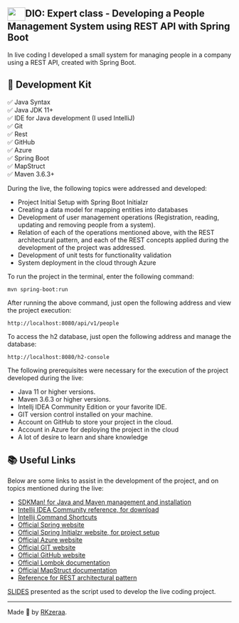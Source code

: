 ##
<h2><img  align="center" height="30" width="40" src="https://cdn.jsdelivr.net/gh/devicons/devicon/icons/java/java-original-wordmark.svg" />DIO: Expert class - Developing a People Management System using REST API with Spring Boot</h2>

In live coding I developed a small system for managing people in a company using a REST API, created with Spring Boot.

<h2>🛑 Development Kit </h2>
<p>
✅ Java Syntax<br>
✅ Java JDK 11+<br>
✅ IDE for Java development (I used IntelliJ)<br>
✅ Git<br>
✅ Rest<br>
✅ GitHub<br>
✅ Azure<br>
✅ Spring Boot<br>
✅ MapStruct<br>
✅ Maven 3.6.3+<br>
</p>

During the live, the following topics were addressed and developed:

* Project Initial Setup with Spring Boot Initialzr
* Creating a data model for mapping entities into databases
* Development of user management operations (Registration, reading, updating and removing people from a system).
* Relation of each of the operations mentioned above, with the REST architectural pattern, and each of the REST concepts applied during the development of the project was addressed.
* Development of unit tests for functionality validation
* System deployment in the cloud through Azure

To run the project in the terminal, enter the following command:

```shell script
mvn spring-boot:run 
```

After running the above command, just open the following address and view the project execution:

```
http://localhost:8080/api/v1/people
```

To access the h2 database, just open the following address and manage the database:

```
http://localhost:8080/h2-console
```


The following prerequisites were necessary for the execution of the project developed during the live:

* Java 11 or higher versions.
* Maven 3.6.3 or higher versions.
* Intellj IDEA Community Edition or your favorite IDE.
* GIT version control installed on your machine.
* Account on GitHub to store your project in the cloud.
* Account in Azure for deploying the project in the cloud
* A lot of desire to learn and share knowledge

<h2>📚 Useful Links </h2>
Below are some links to assist in the development of the project, and on topics mentioned during the live:

* [SDKMan! for Java and Maven management and installation](https://sdkman.io/)
* [Intellij IDEA Community reference, for download](https://www.jetbrains.com/idea/download)
* [Intellij Command Shortcuts](https://resources.jetbrains.com/storage/products/intellij-idea/docs/IntelliJIDEA_ReferenceCard.pdf)
* [Official Spring website](https://spring.io/)
* [Official Spring Initialzr website, for project setup](https://start.spring.io/)
* [Official Azure website](https://azure.microsoft.com/)
* [Official GIT website](https://git-scm.com/)
* [Official GitHub website](http://github.com/)
* [Official Lombok documentation](https://projectlombok.org/)
* [Official MapStruct documentation](https://mapstruct.org/)
* [Reference for REST architectural pattern](https://restfulapi.net/)

[SLIDES](https://drive.google.com/file/d/1crVPOVl6ok2HeYjh3fjQuGQn2lDZVHrn/view?usp=sharing) presented as the script used to develop the live coding project.

------------

Made 🔌 by [RKzeraa](https://www.linkedin.com/in/ramomkarllos/ "RKzeraa").

